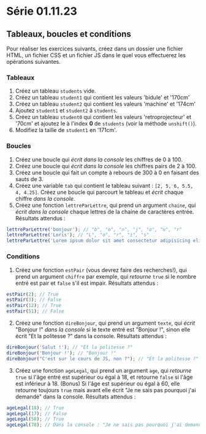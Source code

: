 # Série 01.11.23

## Tableaux, boucles et conditions

Pour réaliser les exercices suivants, créez dans un dossier une fichier HTML, un fichier CSS et un fichier JS dans le quel vous effectuerez les opérations suivantes.

### Tableaux

1. Créez un tableau `students` vide.
2. Créez un tableau `student1` qui contient les valeurs 'bidule' et '170cm'
3. Créez un tableau `student2` qui contient les valeurs 'machine' et '174cm'
4. Ajoutez `student1` et `student2` à `students`.
5. Créez un tableau `student0` qui contient les valeurs 'retroprojecteur' et '70cm' et ajoutez le à l'index **0** de `students` (voir la méthode `unshift()`).
6. Modifiez la taille de `student1` en '171cm'.

### Boucles

1. Créez une boucle qui _écrit dans la console_ les chiffres de 0 à 100.
2. Créez une boucle qui _écrit dans la console_ les chiffres pairs de 2 à 100.
3. Créez une boucle qui fait un compte à rebours de 300 à 0 en faisant des sauts de 3.
4. Créez une variable `tab` qui contient le tableau suivant : `[2, 5, 6, 5.5, 4, 4.25]`. Créez une boucle qui parcourt le tableau et _écrit_ chaque chiffre _dans la console_.
5. Créez une fonction `lettreParLettre`, qui prend un argument `chaine`, qui _écrit dans la console_ chaque lettres de la chaine de caractères entrée. Résultats attendus :

```js
lettreParLettre('bonjour'); // "b", "o", "n", "j", "o", "u", "r"
lettreParLettre('Loris'); // "L", "o", "r", "i", "s"
lettreParLettre('Lorem ipsum dolor sit amet consectetur adipisicing elit'); // "L", "o", "r", "e", "m", " ", "i", "p", etc...
```


### Conditions

1. Créez une fonction `estPair` (vous devrez faire des recherches!), qui prend un argument `chiffre` par exemple, qui _retourne_ `true` si le nombre entré est pair et `false` s'il est impair. Résultats attendus :

```js
estPair(2); // True
estPair(3); // False
estPair(12); // True
estPair(51); // False
```
2. Créez une fonction `direBonjour`, qui prend un argument `texte`, qui _écrit_ "Bonjour !" _dans la console_ si le texte entré est "Bonjour !", sinon elle écrit "Et la politesse ?" dans la console. Résultats attendus :

```js
direBonjour('Salut !'); // "Et la politesse ?"
direBonjour('Bonjour !'); // "Bonjour !"
direBonjour("C'est sur le cours de JS, non ?"); // "Et la politesse ?"
```
3. Créez une fonction `ageLegal`, qui prend un argument `age`, qui _retourne_ `true` si l'âge entré est supérieur ou égal à 18, et retourne `false` si l'âge est inférieur à 18. (Bonus) Si l'âge est supérieur ou égal à 60, elle retourne toujours `true` mais avant elle écrit "Je ne sais pas pourquoi j'ai demandé" dans la console. Résultats attendus :

```js
ageLegal(18); // True
ageLegal(17); // False
ageLegal(58); // True
ageLegal(78); // Dans la console : "Je ne sais pas pourquoi j'ai demandé" -- valeur retournée : True
```